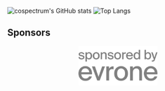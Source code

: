 ![cospectrum's GitHub stats](https://github-readme-stats.vercel.app/api?username=cospectrum&show=prs_merged_percentage&hide=stars,contribs&theme=dracula&show_icons=true)
![Top Langs](https://github-readme-stats.vercel.app/api/top-langs/?username=cospectrum&layout=compact&theme=dracula&hide=html)


## Sponsors

<div align="center">

<a href="https://evrone.com">
  <img src="./sponsors/evrone-sponsored.svg" width="180" alt="evrone">
</a>

<!--
<br><br>
-->

</div>
